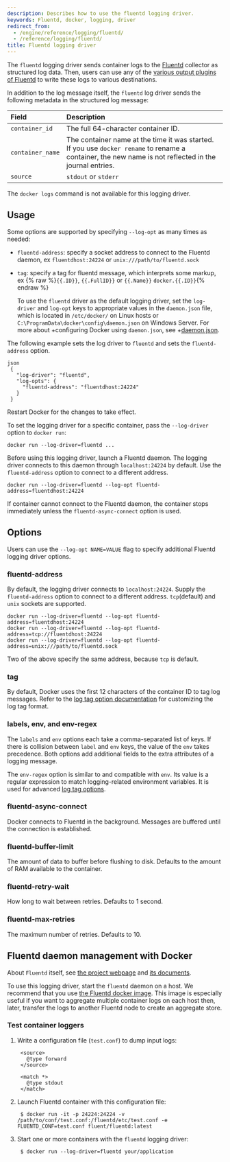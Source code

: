 ```yaml
---
description: Describes how to use the fluentd logging driver.
keywords: Fluentd, docker, logging, driver
redirect_from:
  - /engine/reference/logging/fluentd/
  - /reference/logging/fluentd/
title: Fluentd logging driver
---
```

The `fluentd` logging driver sends container logs to the [Fluentd](http://www.fluentd.org/) collector as structured log data. Then, users can use any of the [various output plugins of Fluentd](http://www.fluentd.org/plugins) to write these logs to various destinations.

In addition to the log message itself, the `fluentd` log driver sends the following metadata in the structured log message:

| Field            | Description                                                                                                                                            |
|:---------------- |:------------------------------------------------------------------------------------------------------------------------------------------------------ |
| `container_id`   | The full 64-character container ID.                                                                                                                    |
| `container_name` | The container name at the time it was started. If you use `docker rename` to rename a container, the new name is not reflected in the journal entries. |
| `source`         | `stdout` or `stderr`                                                                                                                                   |

The `docker logs` command is not available for this logging driver.

## Usage

Some options are supported by specifying `--log-opt` as many times as needed:

- `fluentd-address`: specify a socket address to connect to the Fluentd daemon, ex `fluentdhost:24224` or `unix:///path/to/fluentd.sock`
- `tag`: specify a tag for fluentd message, which interprets some markup, ex {% raw %}`{{.ID}}`, `{{.FullID}}` or `{{.Name}}` `docker.{{.ID}}`{% endraw %}
    
    To use the `fluentd` driver as the default logging driver, set the `log-driver` and `log-opt` keys to appropriate values in the `daemon.json` file, which is located in `/etc/docker/` on Linux hosts or `C:\ProgramData\docker\config\daemon.json` on Windows Server. For more about +configuring Docker using `daemon.json`, see +[daemon.json](/engine/reference/commandline/dockerd.md#daemon-configuration-file).

The following example sets the log driver to `fluentd` and sets the `fluentd-address` option.

    json
     {
       "log-driver": "fluentd",
       "log-opts": {
         "fluentd-address": "fluentdhost:24224"
       }
     }

Restart Docker for the changes to take effect.

To set the logging driver for a specific container, pass the `--log-driver` option to `docker run`:

    docker run --log-driver=fluentd ...
    

Before using this logging driver, launch a Fluentd daemon. The logging driver connects to this daemon through `localhost:24224` by default. Use the `fluentd-address` option to connect to a different address.

    docker run --log-driver=fluentd --log-opt fluentd-address=fluentdhost:24224
    

If container cannot connect to the Fluentd daemon, the container stops immediately unless the `fluentd-async-connect` option is used.

## Options

Users can use the `--log-opt NAME=VALUE` flag to specify additional Fluentd logging driver options.

### fluentd-address

By default, the logging driver connects to `localhost:24224`. Supply the `fluentd-address` option to connect to a different address. `tcp`(default) and `unix` sockets are supported.

    docker run --log-driver=fluentd --log-opt fluentd-address=fluentdhost:24224
    docker run --log-driver=fluentd --log-opt fluentd-address=tcp://fluentdhost:24224
    docker run --log-driver=fluentd --log-opt fluentd-address=unix:///path/to/fluentd.sock
    

Two of the above specify the same address, because `tcp` is default.

### tag

By default, Docker uses the first 12 characters of the container ID to tag log messages. Refer to the [log tag option documentation](log_tags.md) for customizing the log tag format.

### labels, env, and env-regex

The `labels` and `env` options each take a comma-separated list of keys. If there is collision between `label` and `env` keys, the value of the `env` takes precedence. Both options add additional fields to the extra attributes of a logging message.

The `env-regex` option is similar to and compatible with `env`. Its value is a regular expression to match logging-related environment variables. It is used for advanced [log tag options](log_tags.md).

### fluentd-async-connect

Docker connects to Fluentd in the background. Messages are buffered until the connection is established.

### fluentd-buffer-limit

The amount of data to buffer before flushing to disk. Defaults to the amount of RAM available to the container.

### fluentd-retry-wait

How long to wait between retries. Defaults to 1 second.

### fluentd-max-retries

The maximum number of retries. Defaults to 10.

## Fluentd daemon management with Docker

About `Fluentd` itself, see [the project webpage](http://www.fluentd.org) and [its documents](http://docs.fluentd.org/).

To use this logging driver, start the `fluentd` daemon on a host. We recommend that you use [the Fluentd docker image](https://hub.docker.com/r/fluent/fluentd/). This image is especially useful if you want to aggregate multiple container logs on each host then, later, transfer the logs to another Fluentd node to create an aggregate store.

### Test container loggers

1. Write a configuration file (`test.conf`) to dump input logs:
    
        <source>
          @type forward
        </source>
        
        <match *>
          @type stdout
        </match>
        

2. Launch Fluentd container with this configuration file:
    
        $ docker run -it -p 24224:24224 -v /path/to/conf/test.conf:/fluentd/etc/test.conf -e FLUENTD_CONF=test.conf fluent/fluentd:latest
        

3. Start one or more containers with the `fluentd` logging driver:
    
        $ docker run --log-driver=fluentd your/application